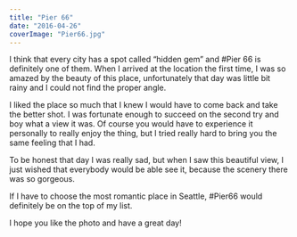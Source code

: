 ```yaml
---
title: "Pier 66"
date: "2016-04-26"
coverImage: "Pier66.jpg"
---
```


I think that every city has a spot called “hidden gem” and #Pier 66 is definitely one of them. When I arrived at the location the first time, I was so amazed by the beauty of this place, unfortunately that day was little bit rainy and I could not find the proper angle.

I liked the place so much that I knew I would have to come back and take the better shot. I was fortunate enough to succeed on the second try and boy what a view it was. Of course you would have to experience it personally to really enjoy the thing, but I tried really hard to bring you the same feeling that I had.

To be honest that day I was really sad, but when I saw this beautiful view, I just wished that everybody would be able see it, because the scenery there was so gorgeous.

If I have to choose the most romantic place in Seattle, #Pier66 would definitely be on the top of my list.

I hope you like the photo and have a great day!
